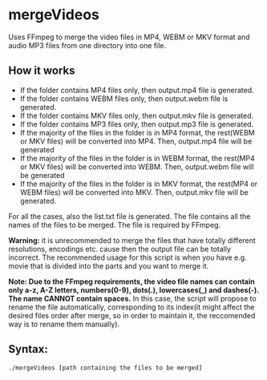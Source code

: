 <h1>mergeVideos</h1>

<p>Uses FFmpeg to merge the video files in MP4, WEBM or MKV format and audio MP3 files from one directory into one file.</p>

<h2>How it works</h2>

<ul>
  <li>If the folder contains MP4 files only, then output.mp4 file is generated.</li>
  <li>If the folder contains WEBM files only, then output.webm file is generated.</li>
  <li>If the folder contains MKV files only, then output.mkv file is generated.</li>
  <li>If the folder contains MP3 files only, then output.mp3 file is generated.</li>
  <li>If the majority of the files in the folder is in MP4 format, the rest(WEBM or MKV files) will be converted into MP4. Then, output.mp4 file will be generated</li>
  <li>If the majority of the files in the folder is in WEBM format, the rest(MP4 or MKV files) will be converted into WEBM. Then, output.webm file will be generated</li>
  <li>If the majority of the files in the folder is in MKV format, the rest(MP4 or WEBM files) will be converted into MKV. Then, output.mkv file will be generated.</li>
</ul>

<p>For all the cases, also the list.txt file is generated. The file contains all the names of the files to be merged. The file is required by FFmpeg.</p>

<p><b>Warning:</b> it is unrecommended to merge the files that have totally different resolutions, encodings etc. cause then the output file can be totally incorrect. The recommended usage for this script is when you have e.g. movie that is divided into the parts and you want to merge it.</p>

<p><b>Note: Due to the FFmpeg requirements, the video file names can contain only a-z, A-Z letters, numbers(0-9), dots(.), lowercases(_) and dashes(-). The name CANNOT contain spaces.</b> In this case, the script will propose to rename the file automatically, corresponding to its index(it might affect the desired files order after merge, so in order to maintain it, the reccomended way is to rename them manually).</p>

<h2>Syntax:</h2>
<code>./mergeVideos [path containing the files to be merged]</code>
